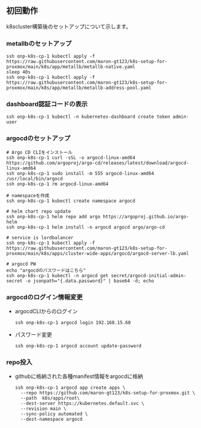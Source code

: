 ## 初回動作<br>
k8scluster構築後のセットアップについて示します。<br>

### metallbのセットアップ<br>
    ssh onp-k8s-cp-1 kubectl apply -f https://raw.githubusercontent.com/maron-gt123/k8s-setup-for-proxmox/main/k8s/app/metallb/metallb-native.yaml
    sleep 40s
    ssh onp-k8s-cp-1 kubectl apply -f https://raw.githubusercontent.com/maron-gt123/k8s-setup-for-proxmox/main/k8s/app/metallb/metallb-address-pool.yaml


### dashboard認証コードの表示<br>
    ssh onp-k8s-cp-1 kubectl -n kubernetes-dashboard create token admin-user

### argocdのセットアップ<br>
    # Argo CD CLIをインストール
    ssh onp-k8s-cp-1 curl -sSL -o argocd-linux-amd64 https://github.com/argoproj/argo-cd/releases/latest/download/argocd-linux-amd64
    ssh onp-k8s-cp-1 sudo install -m 555 argocd-linux-amd64 /usr/local/bin/argocd
    ssh onp-k8s-cp-1 rm argocd-linux-amd64
    
    # namespaceを作成
    ssh onp-k8s-cp-1 kubectl create namespace argocd
    
    # helm chart repo update
    ssh onp-k8s-cp-1 helm repo add argo https://argoproj.github.io/argo-helm
    ssh onp-k8s-cp-1 helm install -n argocd argocd argo/argo-cd
    
    # service is lordbalancer
    ssh onp-k8s-cp-1 kubectl apply -f https://raw.githubusercontent.com/maron-gt123/k8s-setup-for-proxmox/main/k8s/apps/cluster-wide-apps/argocd/argocd-server-lb.yaml
    
    # argocd PW
    echo "argocdのパスワードはこちら" 
    ssh onp-k8s-cp-1 kubectl -n argocd get secret/argocd-initial-admin-secret -o jsonpath="{.data.password}" | base64 -d; echo

### argocdのログイン情報変更<br>
* argocdCLIからのログイン<br>

      ssh onp-k8s-cp-1 argocd login 192.168.15.60
* パスワード変更<br>

      ssh onp-k8s-cp-1 argocd account update-password
   
### repo投入
* githubに格納された各種manifest情報をargocdに格納

      ssh onp-k8s-cp-1 argocd app create apps \
        --repo https://github.com/maron-gt123/k8s-setup-for-proxmox.git \
        --path  k8s/apps/root\
        --dest-server https://kubernetes.default.svc \
        --revision main \
        --sync-policy automated \
        --dest-namespace argocd
